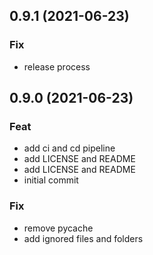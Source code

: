 ## 0.9.1 (2021-06-23)

### Fix

- release process

## 0.9.0 (2021-06-23)

### Feat

- add ci and cd pipeline
- add LICENSE and README
- add LICENSE and README
- initial commit

### Fix

- remove pycache
- add ignored files and folders
